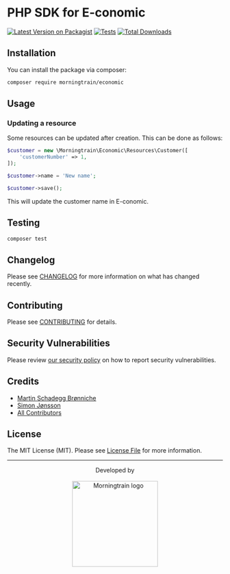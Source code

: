 # PHP SDK for E-conomic

[![Latest Version on Packagist](https://img.shields.io/packagist/v/morning-train/e-conomic.svg?style=flat-square)](https://packagist.org/packages/morning-train/e-conomic)
[![Tests](https://img.shields.io/github/actions/workflow/status/morning-train/e-conomic/run-tests.yml?branch=main&label=tests&style=flat-square)](https://github.com/morning-train/e-conomic/actions/workflows/run-tests.yml)
[![Total Downloads](https://img.shields.io/packagist/dt/morning-train/e-conomic.svg?style=flat-square)](https://packagist.org/packages/morning-train/e-conomic)

## Installation

You can install the package via composer:

```bash
composer require morningtrain/economic
```

## Usage

### Updating a resource
Some resources can be updated after creation. This can be done as follows:

```php
$customer = new \Morningtrain\Economic\Resources\Customer([
    'customerNumber' => 1,
]);

$customer->name = 'New name';

$customer->save();
```

This will update the customer name in E-conomic.

## Testing

```bash
composer test
```

## Changelog

Please see [CHANGELOG](CHANGELOG.md) for more information on what has changed recently.

## Contributing

Please see [CONTRIBUTING](https://github.com/spatie/.github/blob/main/CONTRIBUTING.md) for details.

## Security Vulnerabilities

Please review [our security policy](../../security/policy) on how to report security vulnerabilities.

## Credits

- [Martin Schadegg Brønniche](https://github.com/mschadegg)
- [Simon Jønsson](https://github.com/Morning-Train)
- [All Contributors](../../contributors)

## License

The MIT License (MIT). Please see [License File](LICENSE.md) for more information.


---

<div align="center">
Developed by <br>
</div>
<br>
<div align="center">
<a href="https://morningtrain.dk" target="_blank">
<img src="https://morningtrain.dk/wp-content/themes/mtt-wordpress-theme/assets/img/logo-only-text.svg" width="200" alt="Morningtrain logo">
</a>
</div>
